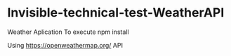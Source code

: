 # Invisible-technical-test-WeatherAPI

Weather Aplication
To execute npm install 

Using https://openweathermap.org/ API
